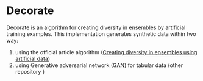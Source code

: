 # Decorate
Decorate is an algorithm for creating diversity in ensembles by artificial training examples. 
This implementation generates synthetic data within two way:  
  1. using the official article algorithm ([Creating diversity in ensembles using artificial data](http://citeseerx.ist.psu.edu/viewdoc/download;jsessionid=285B115B7E53FB0290A24DCF301A36FE?doi=10.1.1.10.6265&rep=rep1&type=pdf))
  2. using Generative adversarial network (GAN) for tabular data (other repository )
